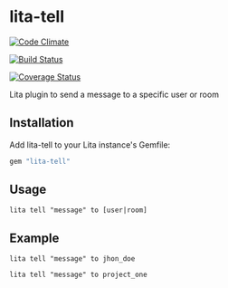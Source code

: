 # lita-tell
[![Code Climate](https://codeclimate.com/github/charly-palencia/lita-tell/badges/gpa.svg)](https://codeclimate.com/github/charly-palencia/lita-tell)

[![Build Status](https://travis-ci.org/charly-palencia/lita-tell.svg?branch=master)](https://travis-ci.org/charly-palencia/lita-tell)

[![Coverage Status](https://coveralls.io/repos/charly-palencia/lita-tell/badge.svg?branch=master&service=github)](https://coveralls.io/github/charly-palencia/lita-tell?branch=master)

Lita plugin to send a message to a specific user or  room

## Installation

Add lita-tell to your Lita instance's Gemfile:

``` ruby
gem "lita-tell"
```


## Usage

``` shell
lita tell "message" to [user|room]
```

## Example

``` shell
lita tell "message" to jhon_doe

lita tell "message" to project_one
```
